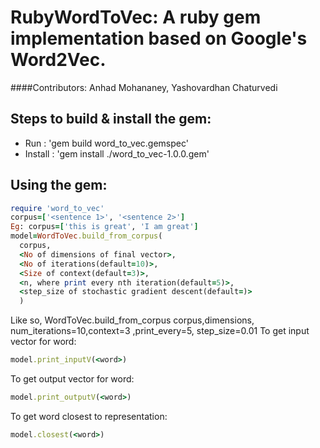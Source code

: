 # RubyWordToVec: A ruby gem implementation based on Google's Word2Vec.
####Contributors: Anhad Mohananey, Yashovardhan Chaturvedi
## Steps to build & install the gem:
* Run : 'gem build word_to_vec.gemspec'
* Install : 'gem install ./word_to_vec-1.0.0.gem'

## Using the gem:
```ruby
require 'word_to_vec'
corpus=['<sentence 1>', '<sentence 2>']
Eg: corpus=['this is great', 'I am great']
model=WordToVec.build_from_corpus(
  corpus,
  <No of dimensions of final vector>,
  <No of iterations(default=10)>,
  <Size of context(default=3)>,
  <n, where print every nth iteration(default=5)>,
  <step_size of stochastic gradient descent(default=)>
  )
```

Like so,  WordToVec.build_from_corpus corpus,dimensions, num_iterations=10,context=3 ,print_every=5, step_size=0.01
To get input vector for word:
```ruby 
model.print_inputV(<word>)
```
To get output vector for word:
```ruby
model.print_outputV(<word>)
```
To get word closest to representation:
```ruby
model.closest(<word>)
```









